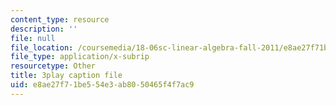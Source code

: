 ```yaml
---
content_type: resource
description: ''
file: null
file_location: /coursemedia/18-06sc-linear-algebra-fall-2011/e8ae27f71be554e3ab8050465f4f7ac9_2uDvRUowBzg.vtt
file_type: application/x-subrip
resourcetype: Other
title: 3play caption file
uid: e8ae27f7-1be5-54e3-ab80-50465f4f7ac9
---
```

